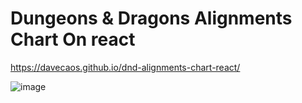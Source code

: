 # Dungeons &amp; Dragons Alignments Chart On react

https://davecaos.github.io/dnd-alignments-chart-react/

![image](https://github.com/user-attachments/assets/bd8b1c9f-279d-4875-a27a-c36b847f01d8)
